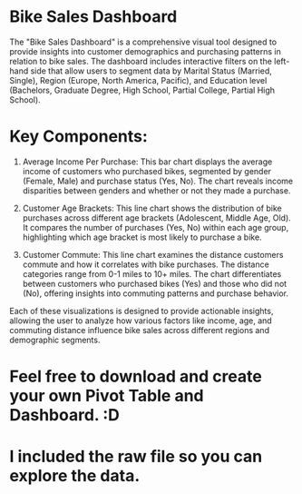 # Bike Sales Dashboard

The "Bike Sales Dashboard" is a comprehensive visual tool designed to provide insights into customer demographics and purchasing patterns in relation to bike sales. The dashboard includes interactive filters on the left-hand side that allow users to segment data by Marital Status (Married, Single), Region (Europe, North America, Pacific), and Education level (Bachelors, Graduate Degree, High School, Partial College, Partial High School).

# Key Components:
1. Average Income Per Purchase: This bar chart displays the average income of customers who purchased bikes, segmented by gender (Female, Male) and purchase status (Yes, No). The chart reveals income disparities between genders and whether or not they made a purchase.

2. Customer Age Brackets: This line chart shows the distribution of bike purchases across different age brackets (Adolescent, Middle Age, Old). It compares the number of purchases (Yes, No) within each age group, highlighting which age bracket is most likely to purchase a bike.

3. Customer Commute: This line chart examines the distance customers commute and how it correlates with bike purchases. The distance categories range from 0-1 miles to 10+ miles. The chart differentiates between customers who purchased bikes (Yes) and those who did not (No), offering insights into commuting patterns and purchase behavior.

Each of these visualizations is designed to provide actionable insights, allowing the user to analyze how various factors like income, age, and commuting distance influence bike sales across different regions and demographic segments.

# Feel free to download and create your own Pivot Table and Dashboard. :D
# I included the raw file so you can explore the data.
